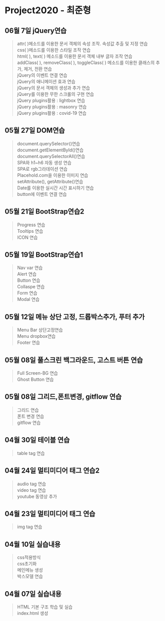 # Project2020 - 최준형
## 06월 7일 jQuery연습
> attr( )메소드를 이용한 문서 객체의 속성 조작. 속성값 추출 및 지정 연습<br>
> css( )메소드를 이용한 스타일 조작 연습<br>
> html( ), text( ) 메소드를 이용한 문서 객체 내부 글자 조작 연습<br>
> addClass( ), removeClass( ), toggleClass( ) 메소드를 이용한 클래스의 추가, 제거, 전환 연습<br>
> jQuery의 이벤트 연결 연습<br>
> jQuery의 애니메이션 효과 연습<br>
> jQuery의 문서 객체의 생성과 추가 연습<br>
> jQuery를 이용한 무한 스크롤의 구현 연습<br>
> jQuery plugins활용 : lightbox 연습<br>
> jQuery plugins활용 : masonry 연습<br>
>  jQuery plugins활용 : covid-19 연습<br>
## 05월 27일 DOM연습
> document.querySelector()연습<br>
> document.getElementById()연습<br>
> document.querySelectorAll()연습<br>
> SPA와 h1~h6 자동 생성 연습<br>
> SPA로 rgb그라데이션 연습<br>
> Placehold.com을 이용한 이미지 연습<br>
> setAttribute(), getAttribute()연습<br>
> Date를 이용한 실시간 시간 표시하기 연습<br>
> button에 이벤트 연결 연습<br>
## 05월 21일 BootStrap연습2
> Progress 연습<br>
> Tooltips 연습<br>
> ICON 연습<br>
## 05월 19일 BootStrap연습1
> Nav var 연습<br>
> Alert 연습<br>
> Button 연습<br>
> Collaspe 연습<br>
> Form 연습<br>
> Modal 연습<br>
## 05월 12일 메뉴 상단 고정, 드롭박스추가, 푸터 추가
> Menu Bar 상단고정연습<br>
> Menu dropbox연습<br>
> Footer 연습<br>
## 05월 08일 풀스크린 백그라운드, 고스트 버튼 연습
> Full Screen-BG 연습<br>
> Ghost Button 연습<br>
## 05월 08일 그리드,폰트변경, gitflow 연습
> 그리드 연습<br>
> 폰트 변경 연습<br>
> gitflow 연습
## 04월 30일 테이블 연습
> table tag 연습<br>
## 04월 24일 멀티미디어 태그 연습2
> audio tag 연습<br>
> video tag 연습 <br>
> youtube 동영상 추가 <br>
## 04월 23일 멀티미디어 태그 연습
> img tag 연습 <br>
## 04월 10일 실습내용
> css적용방식 <br>
css초기화 <br>
메인메뉴 생성 <br>
박스모델 연습 

## 04월 07일 실습내용
> HTML 기본 구조 학습 및 실습 <br>
index.html 생성

